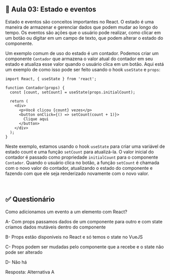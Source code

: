 ## 📝 Aula 03: Estado e eventos
Estado e eventos são conceitos importantes no React. O estado é uma maneira de armazenar e gerenciar dados que podem mudar ao longo do tempo. Os eventos são ações que o usuário pode realizar, como clicar em um botão ou digitar em um campo de texto, que podem alterar o estado do componente.

Um exemplo comum de uso do estado é um contador. Podemos criar um componente ``Contador`` que armazena o valor atual do contador em seu estado e atualiza esse valor quando o usuário clica em um botão. Aqui está um exemplo de como isso pode ser feito usando o hook ``useState`` e ``props``:

```
import React, { useState } from 'react';

function Contador(props) {
  const [count, setCount] = useState(props.initialCount);

  return (
    <div>
      <p>Você clicou {count} vezes</p>
      <button onClick={() => setCount(count + 1)}>
        Clique aqui
      </button>
    </div>
  );
}
```

Neste exemplo, estamos usando o hook ``useState`` para criar uma variável de estado count e uma função ``setCount`` para atualizá-la. O valor inicial do contador é passado como propriedade ``initialCount`` para o componente ``Contador``. Quando o usuário clica no botão, a função ``setCount`` é chamada com o novo valor do contador, atualizando o estado do componente e fazendo com que ele seja renderizado novamente com o novo valor.

<br>

## ✅ Questionário
Como adicionamos um evento a um elemento com React?

A- Com props passamos dados de um componente para outro e com state criamos dados mutáveis dentro do componente

B- Props estão disponíveis no React e só temos o state no VueJS

C- Props podem ser mudadas pelo componente que a recebe e o state não pode ser alterado

D- Não há

Resposta: Alternativa A